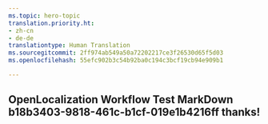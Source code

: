 ```yaml
---
ms.topic: hero-topic
translation.priority.ht:
- zh-cn
- de-de
translationtype: Human Translation
ms.sourcegitcommit: 2ff974ab549a50a72202217ce3f26530d65f5d03
ms.openlocfilehash: 55efc902b3c54b92ba0c194c3bcf19cb94e909b1

---
```

## OpenLocalization Workflow Test MarkDown b18b3403-9818-461c-b1cf-019e1b4216ff thanks!



<!--HONumber=Jul16_HO4-->


